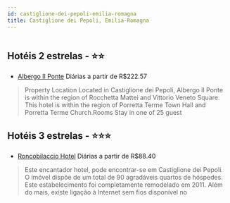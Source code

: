```yaml
---
id: castiglione-dei-pepoli-emilia-romagna
title: Castiglione dei Pepoli, Emilia-Romagna
---
```


<center><img src="https://assets.cosmos-data.com/1/03250bf6265092c4d20cc2fbeddbb12b/525326.jpg" alt="" /></center>


## Hotéis 2 estrelas - ⭐️⭐️

-    [Albergo Il Ponte](https://www.hurb.com/hoteis/castiglione-dei-pepoli/albergo-il-ponte-JNP-JP816887?cmp=18055) Diárias a partir de R$222.57
   > Property Location Located in Castiglione dei Pepoli, Albergo Il Ponte is within the region of Rocchetta Mattei and Vittorio Veneto Square.  This hotel is within the region of Porretta Terme Town Hall and Porretta Terme Church.Rooms Stay in one of 25 guest

## Hotéis 3 estrelas - ⭐️⭐️⭐️

-    [Roncobilaccio Hotel](https://www.hurb.com/hoteis/castiglione-dei-pepoli/roncobilaccio-hotel-JNP-JP754918?cmp=18055) Diárias a partir de R$88.40
   > Este encantador hotel, pode encontrar-se em Castiglione dei Pepoli. O imóvel dispõe de um total de 90 agradáveis quartos de hóspedes. Este estabelecimento foi completamente remodelado em 2011. Além do mais, existe ligação à Internet sem fios disponível no
